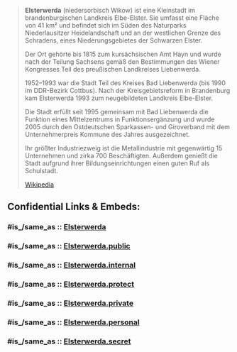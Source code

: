 
> **Elsterwerda** (niedersorbisch Wikow) ist eine Kleinstadt im brandenburgischen Landkreis Elbe-Elster. 
> Sie umfasst eine Fläche von 41 km² und befindet sich im Süden des Naturparks Niederlausitzer Heidelandschaft 
> und an der westlichen Grenze des Schradens, eines Niederungsgebietes der Schwarzen Elster.
>
> Der Ort gehörte bis 1815 zum kursächsischen Amt Hayn 
> und wurde nach der Teilung Sachsens gemäß den Bestimmungen des Wiener Kongresses 
> Teil des preußischen Landkreises Liebenwerda. 
> 
> 1952–1993 war die Stadt Teil des Kreises Bad Liebenwerda (bis 1990 im DDR-Bezirk Cottbus). 
> Nach der Kreisgebietsreform in Brandenburg kam Elsterwerda 1993 zum neugebildeten Landkreis Elbe-Elster.
>
> Die Stadt erfüllt seit 1995 gemeinsam mit Bad Liebenwerda die Funktion eines Mittelzentrums in Funktionsergänzung 
> und wurde 2005 durch den Ostdeutschen Sparkassen- und Giroverband 
> mit dem Unternehmerpreis Kommune des Jahres ausgezeichnet. 
> 
> Ihr größter Industriezweig ist die Metallindustrie mit gegenwärtig 15 Unternehmen und zirka 700 Beschäftigten. 
> Außerdem genießt die Stadt aufgrund ihrer Bildungseinrichtungen einen guten Ruf als Schulstadt.
>
> [Wikipedia](https://de.wikipedia.org/wiki/Elsterwerda)


## Confidential Links & Embeds: 

### #is_/same_as :: [Elsterwerda](/_Standards/Earth/Continent/Europe/Europe~Central/Germany/Germany~East/Brandenburg/counties~Brandenburg/Elbe-Elster/cities~Elbe-Elster/Elsterwerda.md) 

### #is_/same_as :: [Elsterwerda.public](/_public/Earth/Continent/Europe/Europe~Central/Germany/Germany~East/Brandenburg/counties~Brandenburg/Elbe-Elster/cities~Elbe-Elster/Elsterwerda.public.md) 

### #is_/same_as :: [Elsterwerda.internal](/_internal/Earth/Continent/Europe/Europe~Central/Germany/Germany~East/Brandenburg/counties~Brandenburg/Elbe-Elster/cities~Elbe-Elster/Elsterwerda.internal.md) 

### #is_/same_as :: [Elsterwerda.protect](/_protect/Earth/Continent/Europe/Europe~Central/Germany/Germany~East/Brandenburg/counties~Brandenburg/Elbe-Elster/cities~Elbe-Elster/Elsterwerda.protect.md) 

### #is_/same_as :: [Elsterwerda.private](/_private/Earth/Continent/Europe/Europe~Central/Germany/Germany~East/Brandenburg/counties~Brandenburg/Elbe-Elster/cities~Elbe-Elster/Elsterwerda.private.md) 

### #is_/same_as :: [Elsterwerda.personal](/_personal/Earth/Continent/Europe/Europe~Central/Germany/Germany~East/Brandenburg/counties~Brandenburg/Elbe-Elster/cities~Elbe-Elster/Elsterwerda.personal.md) 

### #is_/same_as :: [Elsterwerda.secret](/_secret/Earth/Continent/Europe/Europe~Central/Germany/Germany~East/Brandenburg/counties~Brandenburg/Elbe-Elster/cities~Elbe-Elster/Elsterwerda.secret.md)

